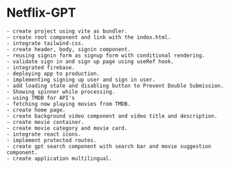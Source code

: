 # Netflix-GPT

    - create project using vite as bundler.
    - create root component and link with the index.html.
    - integrate tailwind-css.
    - create header, body, signin component.
    - reusing signin form as signup form with conditional rendering.
    - validate sign in and sign up page using useRef hook.
    - integrated firebase.
    - deploying app to production.
    - implementing signing up user and sign in user.
    - add loading state and disabling button to Prevent Double Submission.
    - Showing spinner while processing.
    - using TMDB for API's
    - fetching now playing movies from TMDB.
    - create home page.
    - create background video component and video title and description.
    - create movie container.
    - create movie category and movie card.
    - integrate react icons.
    - implement protected routes.
    - create gpt search component with search bar and movie suggestion component.
    - create application multilingual.
